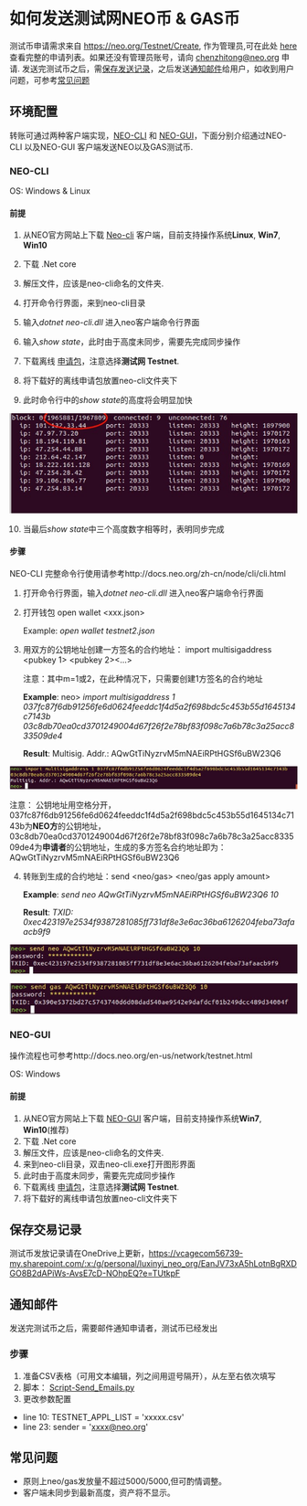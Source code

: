 # 如何发送测试网NEO币 & GAS币

测试币申请需求来自 https://neo.org/Testnet/Create, 作为管理员,可在此处 [here](https://neo.org/testnet/list)查看完整的申请列表。如果还没有管理员账号，请向 chenzhitong@neo.org 申请.
发送完测试币之后，需[保存发送记录](#保存交易记录)，之后发送[通知邮件](#通知邮件)给用户，如收到用户问题，可参考[常见问题](#常见问题)

## 环境配置

转账可通过两种客户端实现，[NEO-CLI](#NEO-CLI) 和 [NEO-GUI](#NEO-GUI)，下面分别介绍通过NEO-CLI 以及NEO-GUI 客户端发送NEO以及GAS测试币.

### NEO-CLI

OS: Windows & Linux
#### 前提
1. 从NEO官方网站上下载 [Neo-cli](https://github.com/neo-project/neo-cli/releases) 客户端，目前支持操作系统**Linux**, **Win7**, **Win10** 

2. 下载 .Net core

3. 解压文件，应该是neo-cli命名的文件夹.

4. 打开命令行界面，来到neo-cli目录

5. 输入*dotnet neo-cli.dll* 进入neo客户端命令行界面

6. 输入*show state*，此时由于高度未同步，需要先完成同步操作

7. 下载离线 [申请包](http://sync.ngd.network/)，注意选择**测试网 Testnet**.

8. 将下载好的离线申请包放置neo-cli文件夹下

9. 此时命令行中的*show state*的高度将会明显加快

![show state](../How-to-Send-Testnet-Neo-GAS/assets/show_state.jpg)

10. 当最后*show state*中三个高度数字相等时，表明同步完成

#### 步骤
NEO-CLI 完整命令行使用请参考http://docs.neo.org/zh-cn/node/cli/cli.html

1. 打开命令行界面，输入*dotnet neo-cli.dll* 进入neo客户端命令行界面

2. 打开钱包 open wallet <xxx.json>

   Example: *open wallet testnet2.json*

3. 用双方的公钥地址创建一方签名的合约地址： import multisigaddress <m> <pubkey 1> <pubkey 2><...> <pubkey m>   

   注意：其中m=1或2，在此种情况下，只需要创建1方签名的合约地址

   **Example**: neo> *import multisigaddress 1 037fc87f6db91256fe6d0624feeddc1f4d5a2f698bdc5c453b55d1645134c7143b  03c8db70ea0cd3701249004d67f26f2e78bf83f098c7a6b78c3a25acc833509de4*

   **Result**:  Multisig. Addr.: AQwGtTiNyzrvM5mNAEiRPtHGSf6uBW23Q6

![import_multisignature](../How-to-Send-Testnet-Neo-GAS/assets/import_multisignature.jpg)

   注意： 公钥地址用空格分开，037fc87f6db91256fe6d0624feeddc1f4d5a2f698bdc5c453b55d1645134c7143b为**NEO方**的公钥地址，03c8db70ea0cd3701249004d67f26f2e78bf83f098c7a6b78c3a25acc833509de4为**申请者**的公钥地址，生成的多方签名合约地址即为： AQwGtTiNyzrvM5mNAEiRPtHGSf6uBW23Q6

4. 转账到生成的合约地址：send <neo/gas> <multisig address> <neo/gas apply amount>

   **Example**: *send neo AQwGtTiNyzrvM5mNAEiRPtHGSf6uBW23Q6 10*

   **Result**: *TXID: 0xec423197e2534f9387281085ff731df8e3e6ac36ba6126204feba73afaacb9f9*

![send_neo command](../How-to-Send-Testnet-Neo-GAS/assets/send_neo_command.jpg)

![send gas command](../How-to-Send-Testnet-Neo-GAS/assets/send_gas_command.jpg)

### NEO-GUI

操作流程也可参考http://docs.neo.org/en-us/network/testnet.html

OS: Windows

#### 前提

1. 从NEO官方网站上下载 [NEO-GUI](https://github.com/neo-project/neo-gui/releases) 客户端，目前支持操作系统**Win7**, **Win10**(推荐)
2. 下载 .Net core
3. 解压文件，应该是neo-cli命名的文件夹.
4. 来到neo-cli目录，双击neo-cli.exe打开图形界面
5. 此时由于高度未同步，需要先完成同步操作
6. 下载离线 [申请包](http://sync.ngd.network/)，注意选择**测试网 Testnet**.
7. 将下载好的离线申请包放置neo-cli文件夹下

## 保存交易记录

测试币发放记录请在OneDrive上更新，https://vcagecom56739-my.sharepoint.com/:x:/g/personal/luxinyi_neo_org/EanJV73xA5hLotnBgRXDGO8B2dAPiWs-AvsE7cD-NOhpEQ?e=TUtkpF

## 通知邮件

发送完测试币之后，需要邮件通知申请者，测试币已经发出

### 步骤

1. 准备CSV表格（可用文本编辑，列之间用逗号隔开），从左至右依次填写
2. 脚本： [Script-Send_Emails.py](Script-Send_Emails.py)
3. 更改参数配置
  - line 10:  TESTNET_APPL_LIST = 'xxxxx.csv' 
  - line 23:  sender = 'xxxx@neo.org'

## 常见问题

- 原则上neo/gas发放量不超过5000/5000,但可酌情调整。
- 客户端未同步到最新高度，资产将不显示。






